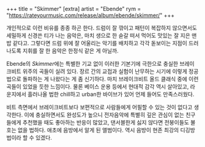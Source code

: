 +++
title = "Skimmer"
[extra]
artist = "Ebende"
rym = "https://rateyourmusic.com/release/album/ebende/skimmer/"
+++

개인적으로 이런 비유를 종종 하곤 한다. 드럼이 잘 깎이고 패턴이 복잡하지 않으면서도 세밀하게 신경쓴 티가 나는 음악은,
마치 생으로 한 숟갈 떠서 먹어도 맛있는 잘 지은 맨밥 같다고. 그렇다면 드럼 위에 잘 어울리는 악기를 배치하고
각각 돋보이는 지점이 드러나도록 지휘를 잘 한 음악은 한정식 같은 게 아닐까.

Ebende의 *Skimmer*에는 특별한 기교 없이 이러한 기본기에 극한으로 충실한 브레이크비트 위주의 곡들이 실려 있다. 장르 간의
교접과 실험이 난무하는 시기에 이렇게 정공법으로 돌파하는 게 나왔다는 게 좀 신기하다. 마치 브레이크비트 올드 클래식 중에
이런 곡들이 있었을 듯한 느낌이다. 물론 베이스 운용 등에서 현대적 감각 역시 살아있고, 라운지에서 흘러나올 법한 chill하고
urban한 바이브가 있어 언제 들어도 만족스러웠다.

비트 측면에서 브레이크비트보다 보편적으로 사람들에게 어필할 수 있는 것이 없다고 생각한다. 이에 충실하면서도 완성도가
높으니 전자음악에 특별히 깊은 관심이 없는 친구들에게 추천했을 때도 좋아하는 반응이 많았고, 댄서블한게 싫지 않다면
전붕이들도 불호는 없을 법하다. 애초에 음방에서 알게 된 앨범이다. 역시 음방이 현존 최강의 디깅방법이라 할 수 있겠다.
